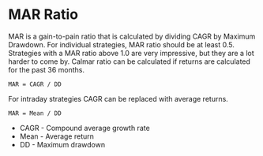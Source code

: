 # MAR Ratio

MAR is a gain-to-pain ratio that is calculated by dividing CAGR by Maximum Drawdown.
For individual strategies, MAR ratio should be at least 0.5. 
Strategies with a MAR ratio above 1.0 are very impressive, but they are a lot harder to come by.
Calmar ratio can be calculated if returns are calculated for the past 36 months. 

```
MAR = CAGR / DD
```

For intraday strategies CAGR can be replaced with average returns.

```
MAR = Mean / DD
```

- CAGR - Compound average growth rate
- Mean - Average return
- DD - Maximum drawdown 
